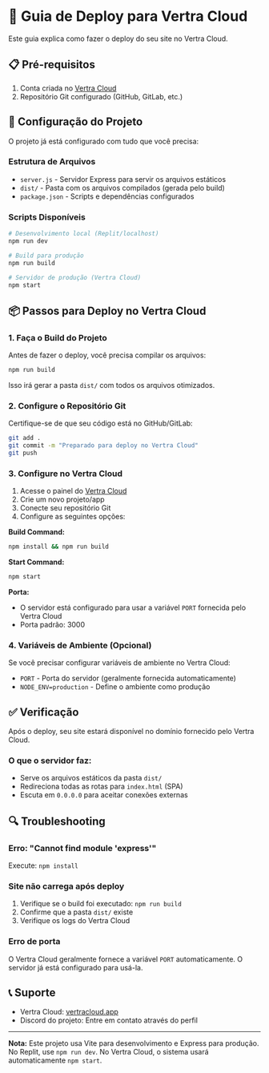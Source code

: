 # 🚀 Guia de Deploy para Vertra Cloud

Este guia explica como fazer o deploy do seu site no Vertra Cloud.

## 📋 Pré-requisitos

1. Conta criada no [Vertra Cloud](https://vertracloud.app)
2. Repositório Git configurado (GitHub, GitLab, etc.)

## 🔧 Configuração do Projeto

O projeto já está configurado com tudo que você precisa:

### Estrutura de Arquivos
- `server.js` - Servidor Express para servir os arquivos estáticos
- `dist/` - Pasta com os arquivos compilados (gerada pelo build)
- `package.json` - Scripts e dependências configurados

### Scripts Disponíveis

```bash
# Desenvolvimento local (Replit/localhost)
npm run dev

# Build para produção
npm run build

# Servidor de produção (Vertra Cloud)
npm start
```

## 📦 Passos para Deploy no Vertra Cloud

### 1. Faça o Build do Projeto

Antes de fazer o deploy, você precisa compilar os arquivos:

```bash
npm run build
```

Isso irá gerar a pasta `dist/` com todos os arquivos otimizados.

### 2. Configure o Repositório Git

Certifique-se de que seu código está no GitHub/GitLab:

```bash
git add .
git commit -m "Preparado para deploy no Vertra Cloud"
git push
```

### 3. Configure no Vertra Cloud

1. Acesse o painel do [Vertra Cloud](https://vertracloud.app)
2. Crie um novo projeto/app
3. Conecte seu repositório Git
4. Configure as seguintes opções:

**Build Command:**
```bash
npm install && npm run build
```

**Start Command:**
```bash
npm start
```

**Porta:**
- O servidor está configurado para usar a variável `PORT` fornecida pelo Vertra Cloud
- Porta padrão: 3000

### 4. Variáveis de Ambiente (Opcional)

Se você precisar configurar variáveis de ambiente no Vertra Cloud:

- `PORT` - Porta do servidor (geralmente fornecida automaticamente)
- `NODE_ENV=production` - Define o ambiente como produção

## ✅ Verificação

Após o deploy, seu site estará disponível no domínio fornecido pelo Vertra Cloud.

### O que o servidor faz:
- Serve os arquivos estáticos da pasta `dist/`
- Redireciona todas as rotas para `index.html` (SPA)
- Escuta em `0.0.0.0` para aceitar conexões externas

## 🔍 Troubleshooting

### Erro: "Cannot find module 'express'"
Execute: `npm install`

### Site não carrega após deploy
1. Verifique se o build foi executado: `npm run build`
2. Confirme que a pasta `dist/` existe
3. Verifique os logs do Vertra Cloud

### Erro de porta
O Vertra Cloud geralmente fornece a variável `PORT` automaticamente. O servidor já está configurado para usá-la.

## 📞 Suporte

- Vertra Cloud: [vertracloud.app](https://vertracloud.app)
- Discord do projeto: Entre em contato através do perfil

---

**Nota:** Este projeto usa Vite para desenvolvimento e Express para produção. No Replit, use `npm run dev`. No Vertra Cloud, o sistema usará automaticamente `npm start`.

